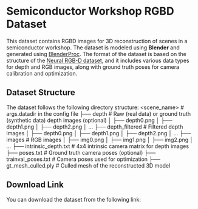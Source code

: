 # Semiconductor Workshop RGBD Dataset

This dataset contains RGBD images for 3D reconstruction of scenes in a semiconductor workshop. The dataset is modeled using **Blender** and generated using [BlenderProc](https://github.com/DLR-RM/BlenderProc). The format of the dataset is based on the structure of the [Neural RGB-D dataset](https://github.com/dazinovic/neural-rgbd-surface-reconstruction), and it includes various data types for depth and RGB images, along with ground truth poses for camera calibration and optimization.

## Dataset Structure

The dataset follows the following directory structure:
<scene_name> # args.datadir in the config file
├── depth # Raw (real data) or ground truth (synthetic data) depth images (optional)
│ ├── depth0.png
│ ├── depth1.png
│ ├── depth2.png
│ ...
├── depth_filtered # Filtered depth images
│ ├── depth0.png
│ ├── depth1.png
│ ├── depth2.png
│ ...
├── images # RGB images
│ ├── img0.png
│ ├── img1.png
│ ├── img2.png
│ ...
├── intrinsic_depth.txt # 4x4 intrinsic camera matrix for depth images
├── poses.txt # Ground truth camera poses (optional)
├── trainval_poses.txt # Camera poses used for optimization
├── gt_mesh_culled.ply # Culled mesh of the reconstructed 3D model 

## Download Link
You can download the dataset from the following link:
